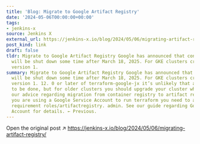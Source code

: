 ```yaml
---
title: 'Blog: Migrate to Google Artifact Registry'
date: '2024-05-06T00:00:00+00:00'
tags:
- jenkins-x
source: Jenkins X
external_url: https://jenkins-x.io/blog/2024/05/06/migrating-artifact-registry/
post_kind: link
draft: false
tldr: Migrate to Google Artifact Registry Google has announced that container registry
  will be shut down some time after March 18, 2025. For GKE clusters created with
  version 1.
summary: Migrate to Google Artifact Registry Google has announced that container registry
  will be shut down some time after March 18, 2025. For GKE clusters created with
  version 1. 12. 0 or later of terraform-google-jx it’s unlikely that anything needs
  to be done, but for older clusters you should upgrade your cluster while considering
  our advice regarding migration from container registry to artifact registry. If
  you are using a Google Service Account to run terraform you need to add the role
  requirement roles/artifactregistry. admin. See our guide regarding Google Service
  Account for details. ← Previous.
---
```

Open the original post ↗ https://jenkins-x.io/blog/2024/05/06/migrating-artifact-registry/
